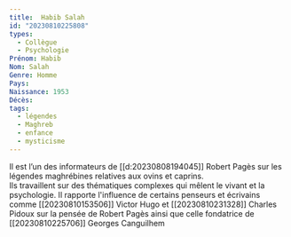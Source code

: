 ```yaml
---
title:  Habib Salah
id: "20230810225808"
types:
  - Collègue
  - Psychologie
Prénom: Habib
Nom: Salah
Genre: Homme
Pays: 
Naissance: 1953
Décès: 
tags:
  - légendes
  - Maghreb
  - enfance
  - mysticisme
---
```


Il est l’un des informateurs de [[d:20230808194045]] Robert Pagès sur les légendes maghrébines relatives aux ovins et caprins.  
Ils travaillent sur des thématiques complexes qui mêlent le vivant et la psychologie.
Il rapporte l'influence de certains penseurs et écrivains comme [[20230810153506]] Victor Hugo et [[20230810231328]] Charles Pidoux sur la pensée de Robert Pagès ainsi que celle fondatrice de [[20230810225706]] Georges Canguilhem